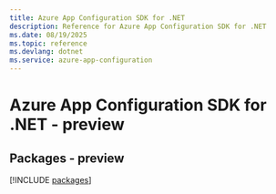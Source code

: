 ```yaml
---
title: Azure App Configuration SDK for .NET
description: Reference for Azure App Configuration SDK for .NET
ms.date: 08/19/2025
ms.topic: reference
ms.devlang: dotnet
ms.service: azure-app-configuration
---
```

# Azure App Configuration SDK for .NET - preview
## Packages - preview
[!INCLUDE [packages](app-configuration-index.md)]